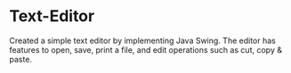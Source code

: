 # Text-Editor
Created a simple text editor by implementing Java Swing. The editor has features to open, save, print a file, and edit operations such as cut, copy &amp; paste. 
